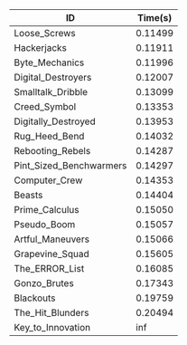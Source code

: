 |ID|Time(s)|
|-|-|
|Loose_Screws|0.11499|
|Hackerjacks|0.11911|
|Byte_Mechanics|0.11996|
|Digital_Destroyers|0.12007|
|Smalltalk_Dribble|0.13099|
|Creed_Symbol|0.13353|
|Digitally_Destroyed|0.13953|
|Rug_Heed_Bend|0.14032|
|Rebooting_Rebels|0.14287|
|Pint_Sized_Benchwarmers|0.14297|
|Computer_Crew|0.14353|
|Beasts|0.14404|
|Prime_Calculus|0.15050|
|Pseudo_Boom|0.15057|
|Artful_Maneuvers|0.15066|
|Grapevine_Squad|0.15605|
|The_ERROR_List|0.16085|
|Gonzo_Brutes|0.17343|
|Blackouts|0.19759|
|The_Hit_Blunders|0.20494|
|Key_to_Innovation|inf|
